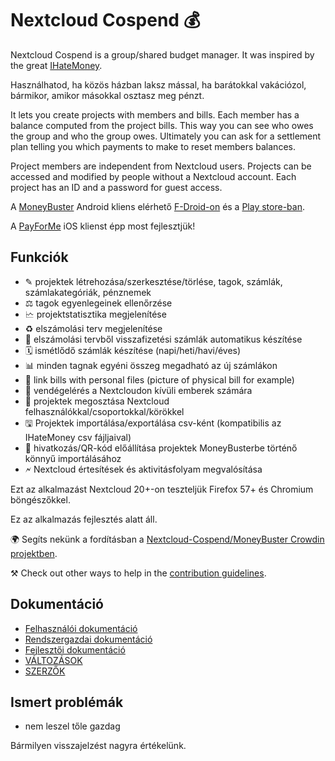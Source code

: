 # Nextcloud Cospend 💰

Nextcloud Cospend is a group/shared budget manager. It was inspired by the great [IHateMoney](https://github.com/spiral-project/ihatemoney/).

Használhatod, ha közös házban laksz mással, ha barátokkal vakációzol, bármikor, amikor másokkal osztasz meg pénzt.

It lets you create projects with members and bills. Each member has a balance computed from the project bills. This way you can see who owes the group and who the group owes. Ultimately you can ask for a settlement plan telling you which payments to make to reset members balances.

Project members are independent from Nextcloud users. Projects can be accessed and modified by people without a Nextcloud account. Each project has an ID and a password for guest access.

A [MoneyBuster](https://gitlab.com/eneiluj/moneybuster) Android kliens elérhető [F-Droid-on](https://f-droid.org/packages/net.eneiluj.moneybuster/) és a [Play store-ban](https://play.google.com/store/apps/details?id=net.eneiluj.moneybuster).

A [PayForMe](https://github.com/mayflower/PayForMe) iOS klienst épp most fejlesztjük!

## Funkciók

* ✎ projektek létrehozása/szerkesztése/törlése, tagok, számlák, számlakategóriák, pénznemek
* ⚖ tagok egyenlegeinek ellenőrzése
* 🗠 projektstatisztika megjelenítése
* ♻ elszámolási terv megjelenítése
* 🎇 elszámolási tervből visszafizetési számlák automatikus készítése
* 🗓 ismétlődő számlák készítése (napi/heti/havi/éves)
* 📊 minden tagnak egyéni összeg megadható az új számlákon
* 🔗 link bills with personal files (picture of physical bill for example)
* 👩 vendégelérés a Nextcloudon kívüli emberek számára
* 👫 projektek megosztása Nextcloud felhasználókkal/csoportokkal/körökkel
* 🖫 Projektek importálása/exportálása csv-ként (kompatibilis az IHateMoney csv fájljaival)
* 🔗 hivatkozás/QR-kód előállítása projektek MoneyBusterbe történő könnyű importálásához
* 🗲 Nextcloud értesítések és aktivitásfolyam megvalósítása

Ezt az alkalmazást Nextcloud 20+-on teszteljük Firefox 57+ és Chromium böngészőkkel.

Ez az alkalmazás fejlesztés alatt áll.

🌍 Segíts nekünk a fordításban a [Nextcloud-Cospend/MoneyBuster Crowdin projektben](https://crowdin.com/project/moneybuster).

⚒ Check out other ways to help in the [contribution guidelines](https://github.com/eneiluj/cospend-nc/blob/master/CONTRIBUTING.md).

## Dokumentáció

* [Felhasználói dokumentáció](https://github.com/eneiluj/cospend-nc/blob/master/docs/user.md)
* [Rendszergazdai dokumentáció](https://github.com/eneiluj/cospend-nc/blob/master/docs/admin.md)
* [Fejlesztői dokumentáció](https://github.com/eneiluj/cospend-nc/blob/master/docs/dev.md)
* [VÁLTOZÁSOK](https://github.com/eneiluj/cospend-nc/blob/master/CHANGELOG.md#change-log)
* [SZERZŐK](https://github.com/eneiluj/cospend-nc/blob/master/AUTHORS.md#authors)

## Ismert problémák

* nem leszel tőle gazdag

Bármilyen visszajelzést nagyra értékelünk.

